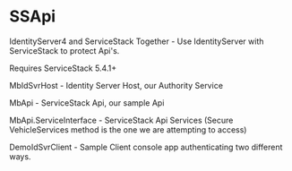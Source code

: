 # SSApi
IdentityServer4 and ServiceStack Together - Use IdentityServer with ServiceStack to protect Api's.

Requires ServiceStack 5.4.1+

MbIdSvrHost - Identity Server Host, our Authority Service

MbApi - ServiceStack Api, our sample Api

MbApi.ServiceInterface - ServiceStack Api Services (Secure VehicleServices method is the one we are attempting to access)

DemoIdSvrClient - Sample Client console app authenticating two different ways.
